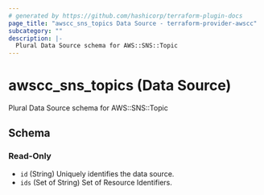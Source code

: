 ```yaml
---
# generated by https://github.com/hashicorp/terraform-plugin-docs
page_title: "awscc_sns_topics Data Source - terraform-provider-awscc"
subcategory: ""
description: |-
  Plural Data Source schema for AWS::SNS::Topic
---
```


# awscc_sns_topics (Data Source)

Plural Data Source schema for AWS::SNS::Topic



<!-- schema generated by tfplugindocs -->
## Schema

### Read-Only

- `id` (String) Uniquely identifies the data source.
- `ids` (Set of String) Set of Resource Identifiers.
